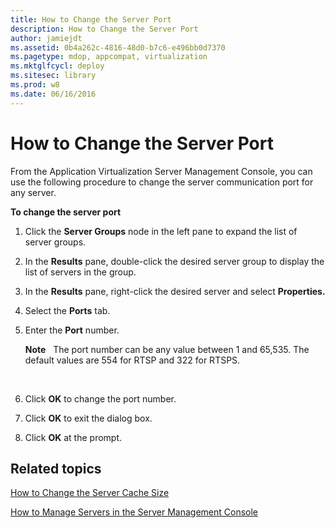 ```yaml
---
title: How to Change the Server Port
description: How to Change the Server Port
author: jamiejdt
ms.assetid: 0b4a262c-4816-48d0-b7c6-e496bb0d7370
ms.pagetype: mdop, appcompat, virtualization
ms.mktglfcycl: deploy
ms.sitesec: library
ms.prod: w8
ms.date: 06/16/2016
---
```



# How to Change the Server Port


From the Application Virtualization Server Management Console, you can use the following procedure to change the server communication port for any server.

**To change the server port**

1.  Click the **Server Groups** node in the left pane to expand the list of server groups.

2.  In the **Results** pane, double-click the desired server group to display the list of servers in the group.

3.  In the **Results** pane, right-click the desired server and select **Properties.**

4.  Select the **Ports** tab.

5.  Enter the **Port** number.

    **Note**  
    The port number can be any value between 1 and 65,535. The default values are 554 for RTSP and 322 for RTSPS.

     

6.  Click **OK** to change the port number.

7.  Click **OK** to exit the dialog box.

8.  Click **OK** at the prompt.

## Related topics


[How to Change the Server Cache Size](how-to-change-the-server-cache-size.md)

[How to Manage Servers in the Server Management Console](how-to-manage-servers-in-the-server-management-console.md)

 

 





